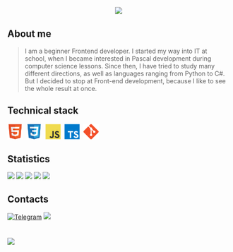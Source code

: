 <p align="center">
  <img src="https://readme-typing-svg.demolab.com?font=Fira+Code&weight=600&size=19&pause=990&center=true&vCenter=true&width=435&lines=%D0%9F%D1%80%D0%B8%D0%B2%D0%B5%D1%82!+%D0%9C%D0%B5%D0%BD%D1%8F+%D0%B7%D0%BE%D0%B2%D1%83%D1%82+%D0%90%D1%80%D1%82%D1%91%D0%BC!;%D0%AF+Frontend+%D0%A0%D0%B0%D0%B7%D1%80%D0%B0%D0%B1%D0%BE%D1%82%D1%87%D0%B8%D0%BA.;Hi!+My+name+is+Artem!;I+am+a+Frontend+Developer."/>
</p>


## About me
> I am a beginner Frontend developer. I started my way into IT at school, when I became interested in Pascal development during computer science lessons. Since then, I have tried to study many different directions, as well as languages ranging from Python to C#. But I decided to stop at Front-end development, because I like to see the whole result at once.
> 
## Technical stack
<div>
  <img src="https://github.com/devicons/devicon/blob/master/icons/html5/html5-original.svg" title="HTML5" alt="HTML" width="35" height="35"/>&nbsp;
  <img src="https://github.com/devicons/devicon/blob/master/icons/css3/css3-original.svg"  title="CSS3" alt="CSS" width="35" height="35"/>&nbsp;
  <img src="https://github.com/devicons/devicon/blob/master/icons/javascript/javascript-original.svg" title="JavaScript" alt="JavaScript" width="35" height="35"/>&nbsp;
  <img src="https://github.com/devicons/devicon/blob/master/icons/typescript/typescript-original.svg" title="TypeScript" **alt="TypeScript" width="35" height="35"/>&nbsp;
  <img src="https://github.com/devicons/devicon/blob/master/icons/git/git-original.svg" title="Git" **alt="Git" width="35" height="35"/>
</div>



## Statistics
<p align="bottom">
  <img src="https://github-profile-summary-cards.vercel.app/api/cards/profile-details?username=Artemk1z&theme=github_dark"/>
  <img src="http://github-profile-summary-cards.vercel.app/api/cards/stats?username=Artemk1z&theme=github_dark"/>
  <img src="http://github-profile-summary-cards.vercel.app/api/cards/productive-time?username=Artemk1z&theme=github_dark&utcOffset=8"/>
  <img src="http://github-profile-summary-cards.vercel.app/api/cards/repos-per-language?username=Artemk1z&theme=github_dark"/>
  <img src="http://github-profile-summary-cards.vercel.app/api/cards/most-commit-language?username=Artemk1z&theme=github_dark"/>
</p>

## Contacts
[![Telegram](https://img.shields.io/badge/Telegram-2CA5E0?style=for-the-badge&logo=telegram&logoColor=white)](https://t.me/artemk1z)
<a href="mailto:artem.barievv@gmail.com"><img src="https://img.shields.io/badge/Gmail-D14836?style=for-the-badge&logo=gmail&logoColor=white"></a>

#

[![](https://visitcount.itsvg.in/api?id=Artemk1z&label=Profile%20Views&color=12&icon=5&pretty=false)](https://visitcount.itsvg.in)

